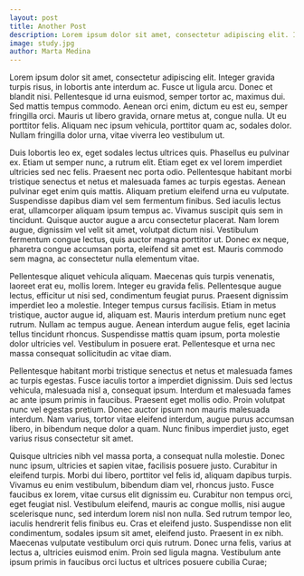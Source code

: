 ```yaml
---
layout: post
title: Another Post
description: Lorem ipsum dolor sit amet, consectetur adipiscing elit. Integer gravida turpis risus, in lobortis ante interdum ac. Fusce ut ligula arcu. Donec et blandit nisi. Pellentesque id urna euismod, semper tortor ac, maximus dui. Sed mattis tempus commodo. Aenean orci enim, dictum eu est eu, semper fringilla orci. Mauris ut libero gravida, ornare metus at, congue nulla. Ut eu porttitor felis. Aliquam nec ipsum vehicula, porttitor quam ac, sodales dolor. Nullam fringilla dolor urna, vitae viverra leo vestibulum ut.
image: study.jpg
author: Marta Medina
---
```


Lorem ipsum dolor sit amet, consectetur adipiscing elit. Integer gravida turpis risus, in lobortis ante interdum ac. Fusce ut ligula arcu. Donec et blandit nisi. Pellentesque id urna euismod, semper tortor ac, maximus dui. Sed mattis tempus commodo. Aenean orci enim, dictum eu est eu, semper fringilla orci. Mauris ut libero gravida, ornare metus at, congue nulla. Ut eu porttitor felis. Aliquam nec ipsum vehicula, porttitor quam ac, sodales dolor. Nullam fringilla dolor urna, vitae viverra leo vestibulum ut.

Duis lobortis leo ex, eget sodales lectus ultrices quis. Phasellus eu pulvinar ex. Etiam ut semper nunc, a rutrum elit. Etiam eget ex vel lorem imperdiet ultricies sed nec felis. Praesent nec porta odio. Pellentesque habitant morbi tristique senectus et netus et malesuada fames ac turpis egestas. Aenean pulvinar eget enim quis mattis. Aliquam pretium eleifend urna eu vulputate. Suspendisse dapibus diam vel sem fermentum finibus. Sed iaculis lectus erat, ullamcorper aliquam ipsum tempus ac. Vivamus suscipit quis sem in tincidunt. Quisque auctor augue a arcu consectetur placerat. Nam lorem augue, dignissim vel velit sit amet, volutpat dictum nisi. Vestibulum fermentum congue lectus, quis auctor magna porttitor ut. Donec ex neque, pharetra congue accumsan porta, eleifend sit amet est. Mauris commodo sem magna, ac consectetur nulla elementum vitae.

Pellentesque aliquet vehicula aliquam. Maecenas quis turpis venenatis, laoreet erat eu, mollis lorem. Integer eu gravida felis. Pellentesque augue lectus, efficitur ut nisi sed, condimentum feugiat purus. Praesent dignissim imperdiet leo a molestie. Integer tempus cursus facilisis. Etiam in metus tristique, auctor augue id, aliquam est. Mauris interdum pretium nunc eget rutrum. Nullam ac tempus augue. Aenean interdum augue felis, eget lacinia tellus tincidunt rhoncus. Suspendisse mattis quam ipsum, porta molestie dolor ultricies vel. Vestibulum in posuere erat. Pellentesque et urna nec massa consequat sollicitudin ac vitae diam.

Pellentesque habitant morbi tristique senectus et netus et malesuada fames ac turpis egestas. Fusce iaculis tortor a imperdiet dignissim. Duis sed lectus vehicula, malesuada nisl a, consequat ipsum. Interdum et malesuada fames ac ante ipsum primis in faucibus. Praesent eget mollis odio. Proin volutpat nunc vel egestas pretium. Donec auctor ipsum non mauris malesuada interdum. Nam varius, tortor vitae eleifend interdum, augue purus accumsan libero, in bibendum neque dolor a quam. Nunc finibus imperdiet justo, eget varius risus consectetur sit amet.

Quisque ultricies nibh vel massa porta, a consequat nulla molestie. Donec nunc ipsum, ultricies et sapien vitae, facilisis posuere justo. Curabitur in eleifend turpis. Morbi dui libero, porttitor vel felis id, aliquam dapibus turpis. Vivamus eu enim vestibulum, bibendum diam vel, rhoncus justo. Fusce faucibus ex lorem, vitae cursus elit dignissim eu. Curabitur non tempus orci, eget feugiat nisl. Vestibulum eleifend, mauris ac congue mollis, nisi augue scelerisque nunc, sed interdum lorem nisl non nulla. Sed rutrum tempor leo, iaculis hendrerit felis finibus eu. Cras et eleifend justo. Suspendisse non elit condimentum, sodales ipsum sit amet, eleifend justo. Praesent in ex nibh. Maecenas vulputate vestibulum orci quis rutrum. Donec urna felis, varius at lectus a, ultricies euismod enim. Proin sed ligula magna. Vestibulum ante ipsum primis in faucibus orci luctus et ultrices posuere cubilia Curae;
